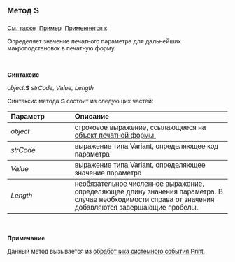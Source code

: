 <html>
<head>
<title>Шаблон печати\S</title>
</head>

<body>

<p><strong><font size="4" face="Arial">Метод S<br>
<br>
</font></strong><font face="Arial"><a href="../AsDocPrint.html">См. 
также</a>&nbsp;
<a href="../../Examples/E_AsDocPrint.html">Пример</a>&nbsp; <a
href="../AsDocPrint.html">Применяется к</a></font></p>

<p><font face="Arial">Определяет значение печатного параметра для 
дальнейших макроподстановок в печатную форму.</font></p>

<p>&nbsp;</p>

<p class="label"><font face="Arial"><b>Синтаксис</b></font></p>

<p><font face="Arial"><em>object</em><strong>.S </strong><em>strCode, 
Value, Length</em></font></p>

<p><font face="Arial">Синтаксис метода <strong>S</strong>
состоит из следующих частей:</font></p>

<table border="1" cellPadding="5" cols="2" frame="below" rules="rows">
<TBODY>
  <tr vAlign="top">
    <td class="label" width="29%"><font face="Arial"><b>Параметр</b></font></td>
    <td class="label" width="71%"><font face="Arial"><strong>Описание</strong></font></td>
  </tr>
  <tr>
    <td width="29%"><font face="Arial"><em>object</em></font></td>
    <td width="71%"><font face="Arial">строковое выражение, 
	ссылающееся на <a href="../Functions/InterfaceManagment/DocP.html">объект 
	печатной формы.</a></font></td>
  </tr>
  <tr>
    <td width="29%"><em><font face="Arial">strCode</font></em></td>
    <td width="71%"><font face="Arial">выражение типа Variant, 
	определяющее код параметра</font></td>
  </tr>
  <tr>
    <td width="29%"><em><font face="Arial">Value</font></em></td>
    <td width="71%"><font face="Arial">выражение типа Variant, 
	определяющее значение параметра</font></td>
  </tr>
  <tr>
    <td width="29%"><em><font face="Arial">Length</font></em></td>
    <td width="71%"><font face="Arial">необязательное численное 
	выражение, определяющее длину значения параметра. В случае необходимости 
	справа от значения добавляются завершающие пробелы.</font></td>
  </tr>
</TBODY>
</table>

<p class="label">&nbsp;</p>

<p class="label"><font face="Arial"><b>Примечание</b></font></p>

<p class="label"><font face="Arial">Данный метод вызывается из <a href="../../ScriptProcs/Print.html">
обработчика системного события Print</a>.</font></p>
</body>
</html>
